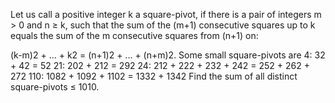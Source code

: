
Let us call a positive integer k a square-pivot, if there is a pair of integers m > 0 and n &#8805; k, such that the sum of the (m+1) consecutive squares up to k equals the sum of the m consecutive squares from (n+1) on:

(k-m)2 + ... + k2 = (n+1)2 + ... + (n+m)2.
Some small square-pivots are
4: 32 + 42
 = 52
21: 202 + 212 = 292
24: 212 + 222 + 232 + 242 = 252 + 262 + 272
110: 1082 + 1092 + 1102 = 1332 + 1342
Find the sum of all distinct square-pivots &#8804; 1010.
